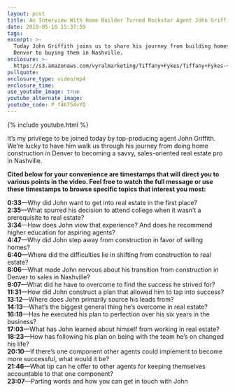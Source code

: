 ```yaml
---
layout: post
title: An Interview With Home Builder Turned Rockstar Agent John Griffith
date: 2019-05-16 15:37:59
tags:
excerpt: >-
  Today John Griffith joins us to share his journey from building homes in
  Denver to buying them in Nashville.
enclosure: >-
  https://s3.amazonaws.com/vyralmarketing/Tiffany+Fykes/Tiffany+Fykes-+Interviewing+John+Griffith+About+His+Real+Estate+Journey.mp4
pullquote:
enclosure_type: video/mp4
enclosure_time:
use_youtube_image: true
youtube_alternate_image:
youtube_code: P_f46754vYQ
---
```


{% include youtube.html %}

It’s my privilege to be joined today by top-producing agent John Griffith. We’re lucky to have him walk us through his journey from doing home construction in Denver to becoming a savvy, sales-oriented real estate pro in Nashville.&nbsp;

**Cited below for your convenience are timestamps that will direct you to various points in the video. Feel free to watch the full message or use these timestamps to browse specific topics that interest you most:**

**0:33**—Why did John want to get into real estate in the first place?&nbsp;<br>**2:35**—What spurred his decision to attend college when it wasn’t a prerequisite to real estate?&nbsp;<br>**3:34**—How does John view that experience? And does he recommend higher education for aspiring agents?&nbsp;<br>**4:47**—Why did John step away from construction in favor of selling homes?&nbsp;<br>**6:40**—Where did the difficulties lie in shifting from construction to real estate?<br>**8:06**—What made John nervous about his transition from construction in Denver to sales in Nashville?&nbsp;<br>**9:07**—What did he have to overcome to find the success he strived for?&nbsp;<br>**11:31**—How did John construct a plan that allowed him to tap into success?&nbsp;<br>**13:12**—Where does John primarily source his leads from?<br>**14:13**—What’s the biggest general thing he’s overcome in real estate? &nbsp;<br>**16:18**—Has he executed his plan to perfection over his six years in the business?<br>**17:03**—What has John learned about himself from working in real estate?&nbsp;<br>**18:23**—How has following his plan on being with the team he’s on changed his life?&nbsp;<br>**20:10**—If there’s one component other agents could implement to become more successful, what would it be?&nbsp;<br>**21:46**—What tip can he offer to other agents for keeping themselves accountable to that one component?&nbsp;<br>**23:07**—Parting words and how you can get in touch with John&nbsp;<br>&nbsp;